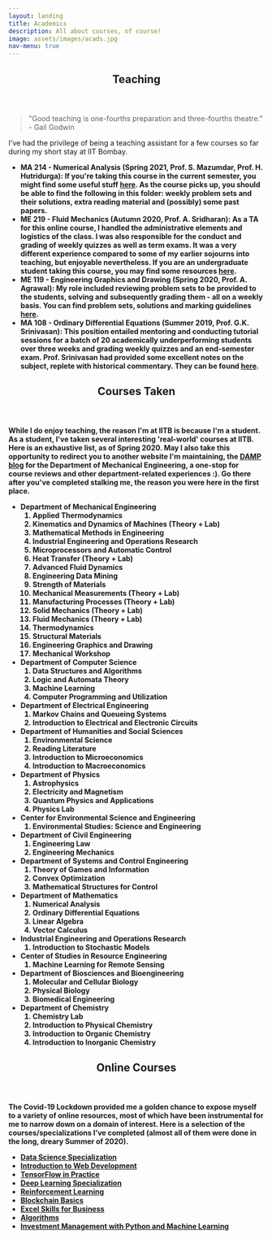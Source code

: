 ```yaml
---
layout: landing
title: Academics
description: All about courses, of course!
image: assets/images/acads.jpg
nav-menu: true
---
```


<!-- Main -->
<div id="main">

<!-- One -->
<section id="one">
	<div class="inner">
		<header class="major">
			<h2>Teaching</h2>
		</header>
		<blockquote> "Good teaching is one-fourths preparation and three-fourths theatre." - Gail Godwin
		</blockquote>
		<p> I've had the privilege of being a teaching assistant for a few courses so far during my short stay at IIT Bombay.
		</p>
		<ul>
			<li> <b>MA 214 - Numerical Analysis (Spring 2021, Prof. S. Mazumdar, Prof. H. Hutridurga): If you're taking this course in the current semester, you might find some useful stuff <a href="http://bit.ly/ma214-2021">here</a>. As the course picks up, you should be able to find the following in this folder: weekly problem sets and their solutions, extra reading material and (possibly) some past papers.
			<li> <b>ME 219 - Fluid Mechanics</b> (Autumn 2020, Prof. A. Sridharan): As a TA for this online course, I handled the administrative elements and logistics of the class. I was also responsible for the conduct and grading of weekly quizzes as well as term exams. It was a very different experience compared to some of my earlier sojourns into teaching, but enjoyable nevertheless. If you are an undergraduate student taking this course, you may find some resources <a href="https://drive.google.com/drive/folders/1SKE9o1peqAWLPQYtmB1fy8xp8zB0-FNk">here</a>. </li>
			<li> <b>ME 119 - Engineering Graphics and Drawing</b> (Spring 2020, Prof. A. Agrawal): My role included reviewing problem sets to be provided to the students, solving and subsequently grading them - all on a weekly basis. You can find problem sets, solutions and marking guidelines <a href="https://drive.google.com/drive/folders/1jKxjDiQwlpewWzul_nMjll318yU8TQFn">here</a>. </li>
			<li> <b>MA 108 - Ordinary Differential Equations</b> (Summer 2019, Prof. G.K. Srinivasan): This position entailed mentoring and conducting tutorial sessions for a batch of 20 academically underperforming students over three weeks and grading weekly quizzes and an end-semester exam. Prof. Srinivasan had provided some excellent notes on the subject, replete with historical commentary. They can be found <a href="Notes.pdf">here</a>. </li>
		</ul>
	</div>
</section>

<section id="two">
	<div class="inner">
		<header class="major">
			<h2>Courses Taken</h2>
		</header>
		<p> While I do enjoy teaching, the reason I'm at IITB is because I'm a student. As a student, I've taken several interesting 'real-world' courses at IITB. Here is an exhaustive list, as of Spring 2020. May I also take this opportunity to redirect you to another website I'm maintaining, the <a href="https://mechdampiitb.github.io/">DAMP blog</a> for the Department of Mechanical Engineering, a one-stop for course reviews and other department-related experiences :). Go there after you've completed stalking me, the reason you were here in the first place.
		</p>
		<ul>
			<li> <b>Department of Mechanical Engineering</b> <ol>
				<li>Applied Thermodynamics</li>
				<li>Kinematics and Dynamics of Machines (Theory + Lab)</li>
				<li>Mathematical Methods in Engineering</li>
				<li>Industrial Engineering and Operations Research</li>
				<li>Microprocessors and Automatic Control</li>
				<li>Heat Transfer (Theory + Lab)</li>
				<li>Advanced Fluid Dynamics</li>
				<li>Engineering Data Mining</li>
					<li>Strength of Materials</li>
					<li>Mechanical Measurements (Theory + Lab)</li>
					<li>Manufacturing Processes (Theory + Lab)</li>
					<li>Solid Mechanics (Theory + Lab)</li>
					<li>Fluid Mechanics (Theory + Lab)</li>
					<li>Thermodynamics</li>
					<li>Structural Materials</li>
					<li>Engineering Graphics and Drawing</li>
					<li>Mechanical Workshop</li>
				</ol>
			</li>
			<li> <b>Department of Computer Science</b> <ol>
				<li>Data Structures and Algorithms</li>
				<li>Logic and Automata Theory</li>
				<li>Machine Learning</li>
				<li>Computer Programming and Utilization</li>
				</ol> </li>
			<li> <b>Department of Electrical Engineering</b> <ol>
				<li>Markov Chains and Queueing Systems</li>
				<li>Introduction to Electrical and Electronic Circuits</li>
				</ol></li>
			<li> <b>Department of Humanities and Social Sciences</b> <ol>
				<li>Environmental Science</li>
				<li>Reading Literature</li>
				<li>Introduction to Microeconomics</li>
				<li>Introduction to Macroeconomics</li>
				</ol></li>
			<li> <b>Department of Physics</b> <ol>
				<li>Astrophysics</li>
				<li>Electricity and Magnetism</li>
				<li>Quantum Physics and Applications</li>
				<li>Physics Lab</li>
				</ol></li>
			<li> <b>Center for Environmental Science and Engineering</b> <ol>
				<li>Environmental Studies: Science and Engineering</li>
				</ol></li>
			<li> <b>Department of Civil Engineering</b> <ol>
				<li>Engineering Law</li>
				<li>Engineering Mechanics</li>
				</ol></li>
			<li> <b>Department of Systems and Control Engineering</b> <ol>
				<li>Theory of Games and Information</li>
				<li>Convex Optimization</li>
				<li>Mathematical Structures for Control</li>
				</ol> </li>
			<li> <b>Department of Mathematics</b> <ol>
				<li>Numerical Analysis</li>
				<li>Ordinary Differential Equations</li>
				<li>Linear Algebra</li>
				<li>Vector Calculus</li>
				</ol></li>
			<li> <b>Industrial Engineering and Operations Research</b> <ol>
				<li>Introduction to Stochastic Models</li>
				</ol></li>
			<li> <b>Center of Studies in Resource Engineering</b> <ol>
				<li>Machine Learning for Remote Sensing</li>
				</ol></li>
			<li> <b>Department of Biosciences and Bioengineering</b> <ol>
				<li>Molecular and Cellular Biology</li>
				<li>Physical Biology</li>
				<li>Biomedical Engineering</li>
				</ol></li>
			<li> <b>Department of Chemistry</b> <ol>
				<li>Chemistry Lab</li>
				<li>Introduction to Physical Chemistry</li>
				<li>Introduction to Organic Chemistry</li>
				<li>Introduction to Inorganic Chemistry</li>
				</ol></li>
		</ul>
	</div>
</section>

<section id="three">
	<div class="inner">
		<header class="major">
			<h2>Online Courses</h2>
		</header>
		<p> The Covid-19 Lockdown provided me a golden chance to expose myself to a variety of online resources, most of which have been instrumental for me to narrow down on a domain of interest. Here is a selection of the courses/specializations I've completed (almost all of them were done in the long, dreary Summer of 2020).
		</p>
		<ul>
			<li> <a href = "https://www.coursera.org/specializations/jhu-data-science">Data Science Specialization</a> </li>
			<li> <a href = "https://www.coursera.org/learn/web-development">Introduction to Web Development</a> </li>
			<li> <a href = "https://www.coursera.org/specializations/tensorflow-in-practice">TensorFlow in Practice</a> </li>
			<li> <a href = "https://www.coursera.org/specializations/deep-learning?=">Deep Learning Specialization</a> </li>
			<li> <a href = "https://www.coursera.org/specializations/reinforcement-learning?">Reinforcement Learning</a> </li>
			<li> <a href = "https://www.coursera.org/learn/blockchain-basics?">Blockchain Basics</a> </li>
			<li> <a href = "https://www.coursera.org/specializations/excel?">Excel Skills for Business</a> </li>
			<li> <a href = "https://www.coursera.org/specializations/algorithms">Algorithms</a> </li>
			<li> <a href = "https://www.coursera.org/specializations/investment-management-python-machine-learning">Investment Management with Python and Machine Learning</a></li>
		</ul>
	</div>
</section>

